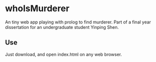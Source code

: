 # whoIsMurderer
An tiny web app playing with prolog to find murderer.
Part of a final year dissertation for an undergraduate student Yinping Shen.

## Use
Just download, and open index.html on any web browser.
